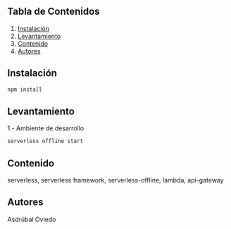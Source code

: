 ## Tabla de Contenidos

1. [Instalación](#instalación)
2. [Levantamiento](#levantamiento)
3. [Contenido](#contenido)
4. [Autores](#autores)

## Instalación

```bash
npm install
```

## Levantamiento

1.- Ambiente de desarrollo

```bash
serverless offline start
```

## Contenido

serverless, serverless framework, serverless-offline, lambda, api-gateway

## Autores

Asdrúbal Oviedo

